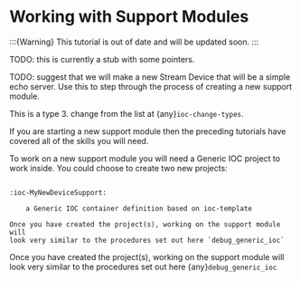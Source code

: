 # Working with Support Modules

:::{Warning}
This tutorial is out of date and will be updated soon.
:::

TODO: this is currently a stub with some pointers.

TODO: suggest that we will make a new Stream Device that will be a
simple echo server. Use this to step through the process of creating a
new support module.

This is a type 3. change from the list at {any}`ioc-change-types`.

If you are starting a new support module then the preceding tutorials
have covered all of the skills you will need.

To work on a new support module you will need a Generic IOC project to
work inside. You could choose to create two new projects:

```{eval-rst}

:ioc-MyNewDeviceSupport:

    a Generic IOC container definition based on ioc-template

Once you have created the project(s), working on the support module will
look very similar to the procedures set out here `debug_generic_ioc`
```

Once you have created the project(s), working on the support module will
look very similar to the procedures set out here {any}`debug_generic_ioc`
